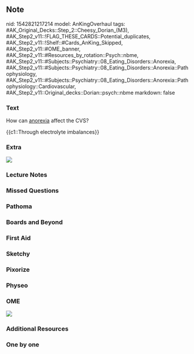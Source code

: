 ## Note
nid: 1542821217214
model: AnKingOverhaul
tags: #AK_Original_Decks::Step_2::Cheesy_Dorian_(M3), #AK_Step2_v11::!FLAG_THESE_CARDS::Potential_duplicates, #AK_Step2_v11::!Shelf::#Cards_AnKing_Skipped, #AK_Step2_v11::#OME_banner, #AK_Step2_v11::#Resources_by_rotation::Psych::nbme, #AK_Step2_v11::#Subjects::Psychiatry::08_Eating_Disorders::Anorexia, #AK_Step2_v11::#Subjects::Psychiatry::08_Eating_Disorders::Anorexia::Pathophysiology, #AK_Step2_v11::#Subjects::Psychiatry::08_Eating_Disorders::Anorexia::Pathophysiology::Cardiovascular, #AK_Step2_v11::Original_decks::Dorian::psych::nbme
markdown: false

### Text
How can <u>anorexia</u> affect the CVS?
<div>
  {{c1::Through electrolyte imbalances}}
</div>

### Extra
<img src="paste-126177549221889%20(1)_1505754167063.jpg">

### Lecture Notes


### Missed Questions


### Pathoma


### Boards and Beyond


### First Aid


### Sketchy


### Pixorize


### Physeo


### OME
<div class="ome-widget">
  <a href="https://onlinemeded.org?ref=anki"><img src=
  "_OME_AnkiFlashcards_General_4.png"></a>
</div>

### Additional Resources


### One by one

